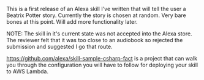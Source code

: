 ﻿This is a first release of an Alexa skill I've written that will tell the user a Beatrix Potter story. Currently the story is chosen at random. Very bare bones at this point. Will add more functionality later. 
 
 NOTE: The skill in it's current state was not accepted into the Alexa store. The reviewer felt that it was too close to an audiobook so rejected the submission and suggested I go that route.

https://github.com/alexa/skill-sample-csharp-fact is a project that can walk you through the configuration you will have to follow for deploying your skill to AWS Lambda.
